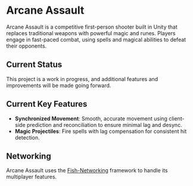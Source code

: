 # Arcane Assault

Arcane Assault is a competitive first-person shooter built in Unity that replaces traditional weapons with powerful magic and runes. Players engage in fast-paced combat, using spells and magical abilities to defeat their opponents.

## Current Status

This project is a work in progress, and additional features and improvements will be made going forward.

## Current Key Features

- **Synchronized Movement**: Smooth, accurate movement using client-side prediction and reconciliation to ensure minimal lag and desync.
- **Magic Projectiles**: Fire spells with lag compensation for consistent hit detection.

## Networking

Arcane Assault uses the [Fish-Networking](https://fish-networking.gitbook.io/docs) framework to handle its multiplayer features.
